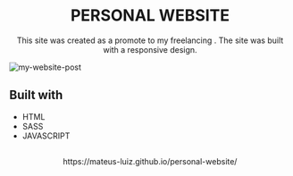 <h1 align="center">PERSONAL WEBSITE</h1>

<p align="center">This site was created as a promote to my freelancing . The site was built with a responsive design.</p>

![my-website-post](https://user-images.githubusercontent.com/59563143/173198019-228a2ae6-e0ac-46b4-acfc-9af74d226066.png)

## Built with

- HTML
- SASS
- JAVASCRIPT

##
<div align="center">https://mateus-luiz.github.io/personal-website/</div>
